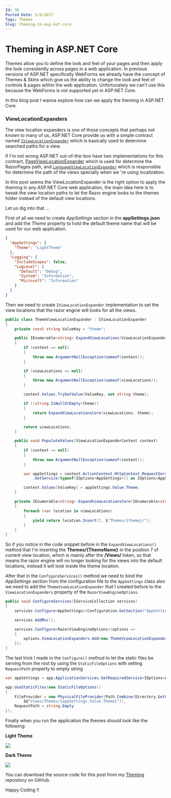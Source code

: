 ```yaml
---
Id: 38
Posted Date: 5/6/2017
Tags: Themes 
Slug: theming-in-asp.net-core
---
```

# Theming in ASP.NET Core

Themes allow you to define the look and feel of your pages and then apply the look consistently across pages in a web application. In previous versions of ASP.NET specifically WebForms we already have the concept of Themes & Skins which give us the ability to change the look and feel of controls & pages within the web application. Unfortunately we can't use this because the WebForms is not supported yet in ASP.NET Core.

In this blog post I wanna explore how can we apply the theming in ASP.NET Core.

### ViewLocationExpanders

The view location expanders is one of those concepts that perhaps not known to many of us, ASP.NET Core provide us with a simple contract named [`IViewLocationExpander`](https://github.com/aspnet/Mvc/blob/760c8f38678118734399c58c2dac981ea6e47046/src/Microsoft.AspNetCore.Mvc.Razor/IViewLocationExpander.cs) which is basically used to determine searched paths for a view.

If I'm not wrong ASP.NET out-of-the-box have two implementations for this contract, [PageViewLocationExpander](https://github.com/aspnet/Mvc/blob/a8eb5bee7023a2a5d49fcdaea0c25b3416a69211/src/Microsoft.AspNetCore.Mvc.RazorPages/Infrastructure/PageViewLocationExpander.cs) which is used for determine the RazorPages path, and [`LanguageViewLocationExpander`](https://github.com/aspnet/Mvc/blob/18785dbed6ef63990f1732c509a19cf8ef533cb5/src/Microsoft.AspNetCore.Mvc.Razor/LanguageViewLocationExpander.cs) which is responsible for determine the path of the views specially when we 're using localization.

In this post seems the ViewLocationExpander is the right option to apply the theming in any ASP.NET Core web application, the main idea here is to tweak the view location paths to let the Razor engine looks to the themes folder instead of the default view locations.

Let us dig into that ...

First of all we need to create _AppSettings_ section in the **appSettings.json** and add the _Theme_ property to hold the default theme name that will be used for our web application.
```json
{
  "AppSettings": {
    "Theme": "LightTheme"
  },
  "Logging": {
    "IncludeScopes": false,
    "LogLevel": {
      "Default": "Debug",
      "System": "Information",
      "Microsoft": "Information"
    }
  }
}
```
Then we need to create `IViewLocationExpander` implementation to set the view locations that the razor engine will looks for all the views.
```csharp
public class ThemeViewLocationExpander : IViewLocationExpander
{
    private const string ValueKey = "theme";

    public IEnumerable<string> ExpandViewLocations(ViewLocationExpanderContext context, IEnumerable<string> viewLocations)
    {
        if (context == null)
        {
            throw new ArgumentNullException(nameof(context));
        }

        if (viewLocations == null)
        {
            throw new ArgumentNullException(nameof(viewLocations));
        }

        context.Values.TryGetValue(ValueKey, out string theme);

        if (!string.IsNullOrEmpty(theme))
        {
            return ExpandViewLocationsCore(viewLocations, theme);
        }

        return viewLocations;
    }

    public void PopulateValues(ViewLocationExpanderContext context)
    {
        if (context == null)
        {
            throw new ArgumentNullException(nameof(context));
        }

        var appSettings = context.ActionContext.HttpContext.RequestServices
            .GetService(typeof(IOptions<AppSettings>)) as IOptions<AppSettings>;

        context.Values[ValueKey] = appSettings.Value.Theme;
    }

    private IEnumerable<string> ExpandViewLocationsCore(IEnumerable<string> viewLocations, string theme)
    {
        foreach (var location in viewLocations)
        {
            yield return location.Insert(7, $"Themes/{theme}/");
        }
    }
}
```
So if you notice in the code snippet before in the `ExpandViewLocations()` method that I'm inserting the **Themes/{ThemeName}** in the position 7 of current view location, which is mainly after the **/Views/** token, so that means the razor engine will no longer looking for the views into the default locations, instead it will look inside the theme location.

After that in the `ConfigureServices()` method we need to bind the _AppSettings_ section from the configuration file to the `AppSettings` class also we need to add the `ThemeViewLocationExpander` that I created before to the `ViewLocationExpanders` property of the `RazorViewEngineOptions.`
```csharp
public void ConfigureServices(IServiceCollection services)
{
    services.Configure<AppSettings>(Configuration.GetSection("AppSettings"));

    services.AddMvc();

    services.Configure<RazorViewEngineOptions>(options =>
    {
        options.ViewLocationExpanders.Add(new ThemeViewLocationExpander());
    });
}
```
The last trick I made in the `Configure()` method to let the static files be serving from the root by using the `StaticFileOptions` with setting `RequestPath` property to empty string
```csharp
var appSettings = app.ApplicationServices.GetRequiredService<IOptions<AppSettings>>();

app.UseStaticFiles(new StaticFileOptions()
{
    FileProvider = new PhysicalFileProvider(Path.Combine(Directory.GetCurrentDirectory(),
        $@"Views/Themes/{appSettings.Value.Theme}")),
    RequestPath = string.Empty
});
```
Finally when you run the application the themes should look like the following:

**Light Theme**

![](http://www.hishambinateya.com/images/posts/06b0299d-d916-40bf-9b1e-f31039f7620b.png)

**Dark Theme**

**![](http://www.hishambinateya.com/images/posts/5ae73252-a678-4403-9f08-6a3fac7f6c89.png)**

You can download the source code for this post from my [Theming](http://github.com/hishamco/theming) repository on GitHub.

Happy Coding !!